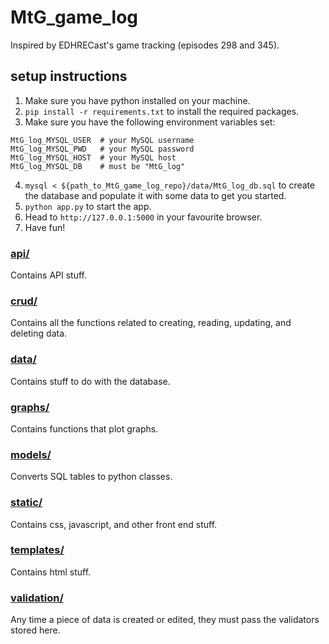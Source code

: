 # MtG_game_log
Inspired by EDHRECast's game tracking (episodes 298 and 345).

## setup instructions
1. Make sure you have python installed on your machine.
2. `pip install -r requirements.txt` to install the required packages.
3. Make sure you have the following environment variables set:
```
MtG_log_MYSQL_USER  # your MySQL username
MtG_log_MYSQL_PWD   # your MySQL password
MtG_log_MYSQL_HOST  # your MySQL host
MtG_log_MYSQL_DB    # must be "MtG_log"
```
4. `mysql < ${path_to_MtG_game_log_repo}/data/MtG_log_db.sql` to create the database and populate it with some data to get you started.
5. `python app.py` to start the app.
6. Head to `http://127.0.0.1:5000` in your favourite browser.
7. Have fun!

### [api/](https://github.com/kieranhirsh/MtG_game_log/tree/main/api/v1)
Contains API stuff.

### [crud/](https://github.com/kieranhirsh/MtG_game_log/tree/main/crud)
Contains all the functions related to creating, reading, updating, and deleting data.

### [data/](https://github.com/kieranhirsh/MtG_game_log/tree/main/data)
Contains stuff to do with the database.

### [graphs/](https://github.com/kieranhirsh/MtG_game_log/tree/main/graphs)
Contains functions that plot graphs.

### [models/](https://github.com/kieranhirsh/MtG_game_log/tree/main/models)
Converts SQL tables to python classes.

### [static/](https://github.com/kieranhirsh/MtG_game_log/tree/main/static)
Contains css, javascript, and other front end stuff.

### [templates/](https://github.com/kieranhirsh/MtG_game_log/tree/main/templates)
Contains html stuff.

### [validation/](https://github.com/kieranhirsh/MtG_game_log/tree/main/validation)
Any time a piece of data is created or edited, they must pass the validators stored here.
